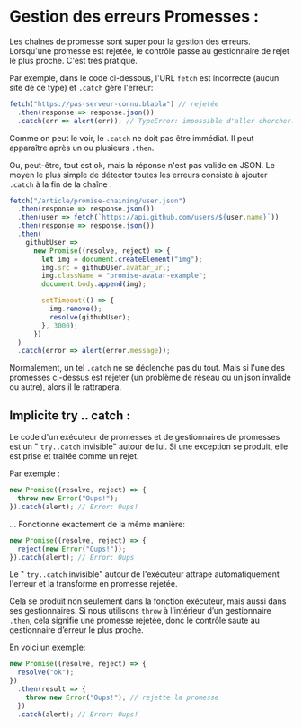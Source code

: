 # Gestion des erreurs Promesses :

Les chaînes de promesse sont super pour la gestion des erreurs. Lorsqu'une promesse est rejetée, le contrôle passe au gestionnaire de rejet le plus proche. C'est très pratique.

Par exemple, dans le code ci-dessous, l'URL `fetch` est incorrecte (aucun site de ce type) et `.catch` gère l'erreur:

```javascript
fetch("https://pas-serveur-connu.blabla") // rejetée
  .then(response => response.json())
  .catch(err => alert(err)); // TypeError: impossible d'aller chercher.
```

Comme on peut le voir, le `.catch` ne doit pas être immédiat. Il peut apparaître après un ou plusieurs `.then`.

Ou, peut-être, tout est ok, mais la réponse n'est pas valide en JSON. Le moyen le plus simple de détecter toutes les erreurs consiste à ajouter `.catch` à la fin de la chaîne :

```javascript
fetch("/article/promise-chaining/user.json")
  .then(response => response.json())
  .then(user => fetch(`https://api.github.com/users/${user.name}`))
  .then(response => response.json())
  .then(
    githubUser =>
      new Promise((resolve, reject) => {
        let img = document.createElement("img");
        img.src = githubUser.avatar_url;
        img.className = "promise-avatar-example";
        document.body.append(img);

        setTimeout(() => {
          img.remove();
          resolve(githubUser);
        }, 3000);
      })
  )
  .catch(error => alert(error.message));
```

Normalement, un tel `.catch` ne se déclenche pas du tout. Mais si l'une des promesses ci-dessus est rejeter (un problème de réseau ou un json invalide ou autre), alors il le rattrapera.

## Implicite try .. catch :

Le code d'un exécuteur de promesses et de gestionnaires de promesses est un " `try..catch` invisible" autour de lui. Si une exception se produit, elle est prise et traitée comme un rejet.

Par exemple :

```javascript
new Promise((resolve, reject) => {
  throw new Error("Oups!");
}).catch(alert); // Error: Oups!
```

… Fonctionne exactement de la même manière:

```javascript
new Promise((resolve, reject) => {
  reject(new Error("Oups!"));
}).catch(alert); // Error: Oups
```

Le " `try..catch` invisible" autour de l'exécuteur attrape automatiquement l'erreur et la transforme en promesse rejetée.

Cela se produit non seulement dans la fonction exécuteur, mais aussi dans ses gestionnaires. Si nous utilisons `throw` à l’intérieur d’un gestionnaire `.then`, cela signifie une promesse rejetée, donc le contrôle saute au gestionnaire d’erreur le plus proche.

En voici un exemple:

```javascript
new Promise((resolve, reject) => {
  resolve("ok");
})
  .then(result => {
    throw new Error("Oups!"); // rejette la promesse
  })
  .catch(alert); // Error: Oups!
```
